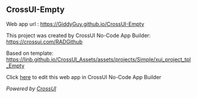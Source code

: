 ## CrossUI-Empty
Web app url : https://GiddyGuy.github.io/CrossUI-Empty

This project was created by CrossUI No-Code App Builder: https://crossui.com/RADGithub

Based on template: https://linb.github.io/CrossUI_Assets/assets/projects/Simple/xui_project_tpl_Empty

Click [here](https://crossui.com/RADGithub/#!from=github&owner=GiddyGuy&repo=CrossUI-Empty) to edit this web app in CrossUI No-Code App Builder

<i>Powered by [CrossUI](https://crossui.com)</i>
